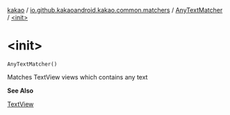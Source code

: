 [kakao](../../index.md) / [io.github.kakaoandroid.kakao.common.matchers](../index.md) / [AnyTextMatcher](index.md) / [&lt;init&gt;](./-init-.md)

# &lt;init&gt;

`AnyTextMatcher()`

Matches TextView views which contains any text

**See Also**

[TextView](https://developer.android.com/reference/android/widget/TextView.html)

